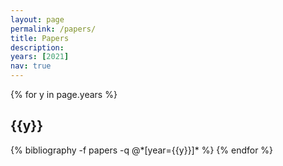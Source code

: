 ```yaml
---
layout: page
permalink: /papers/
title: Papers
description: 
years: [2021]
nav: true
---
```


<div class="publications">

{% for y in page.years %}
<h2 class="year">{{y}}</h2>
{% bibliography -f papers -q @*[year={{y}}]* %}
{% endfor %}
</div>
